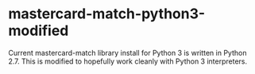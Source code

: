 # mastercard-match-python3-modified
Current mastercard-match library install for Python 3 is written in Python 2.7. This is modified to hopefully work cleanly with Python 3 interpreters.
